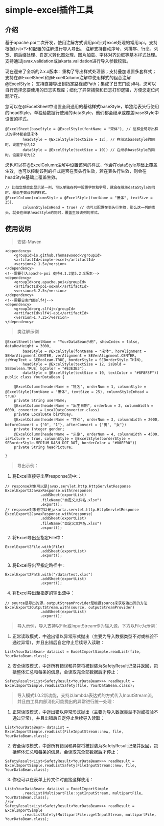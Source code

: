 # simple-excel插件工具

## 介绍
基于apache.poi二次开发，使用注解方式调用poi针对excel处理的常用api。支持根据List<?>和配置的注解进行导入导出。
注解支持自动序号、列排序、行高、列宽、前后缀处理、自定义转化器处理、图片加载、字体对齐边框等基本样式处理。
支持通过javax.validation或jakarta.validation进行导入参数校验。

现在迎来了全新的2.x.x版本：重构了导出样式处理器；支持叠加设置多套样式；支持在@ExcelSheet和@ExcelColumn注解中使用样式的组合注解@ExcelStyle；
支持直接导出到指定路径或Path；集成了日志门面slf4j，您可以自行选择您要使用的日志实现库；细化了异常捕获和日志打印逻辑，方便您定位问题所在。

您可以在@ExcelSheet中设置全局通用的基础样式baseStyle，单独给表头行使用的headStyle，单独给数据行使用的dataStyle，他们都会继承或覆盖baseStyle中设置的样式。
```
@ExcelSheet(baseStyle = @ExcelStyle(fontName = "宋体"), // 这样全局导出样式的字体都会是宋体
        headStyle = @ExcelStyle(textSize = 12), // 在继承baseStyle的同时，设置字号为12
        dataStyle = @ExcelStyle(textSize = 10)) // 在继承baseStyle的同时，设置字号为12
```
您也可以在@ExcelColumn注解中设置该列的样式，他会在dataStyle基础上覆盖生效，也可以控制该列的样式是否在表头行生效，若在表头行生效，则会在headStyle基础上覆盖生效。
```
// 比如您想突出显示某一列，可以单独在列中设置字体和字号，就会在继承dataStyle的同时，覆盖生效该列的样式。
@ExcelColumn(columnStyle = @ExcelStyle(fontName = "黑体", textSize = 25),
        columnStyleInHead = true) // 也可以配置在表头行生效，那么这一列的表头，就会在继承headStyle的同时，覆盖生效该列的样式。
```

## 使用说明
> 安装-Maven
```
<dependency>
    <groupId>io.github.Thomaswoood</groupId>
    <artifactId>simple-excel</artifactId>
    <version>2.1.5</version>
</dependency>
<!--需要引入apache-poi 支持4.1.2至5.2.5版本-->
<dependency>
    <groupId>org.apache.poi</groupId>
    <artifactId>poi-ooxml</artifactId>
    <version>5.2.5</version>
</dependency>
<!--需要日志门面slf4j-->
<dependency>
    <groupId>org.slf4j</groupId>
    <artifactId>slf4j-api</artifactId>
    <version>1.7.25</version>
</dependency>
```

> 类注解示例
```
@ExcelSheet(sheetName = "YourDataBean示例", showIndex = false, dataRowHeight = 3000,
        baseStyle = @ExcelStyle(fontName = "宋体", horAlignment = SEHorAlignment.CENTER, verAlignment = SEVerAlignment.CENTER, isWrapText = SEBoolean.TRUE, borderStyle = SEBorderStyle.THIN),
        headStyle = @ExcelStyle(textSize = 12, isBold = SEBoolean.TRUE, bgColor = "#E3E3E3"),
        dataStyle = @ExcelStyle(textSize = 10, textColor = "#8F8F8F"))
public class YourDataBean {

    @ExcelColumn(headerName = "姓名", orderNum = 1, columnStyle = @ExcelStyle(fontName = "黑体", textSize = 25), columnStyleInHead = true)
    private String userName;
    @ExcelColumn(headerName = "出生日期", orderNum = 2, columnWidth = 6000, converter = LocalDateConverter.class)
    private LocalDate birthDay;
    @ExcelColumn(headerName = "性别", orderNum = 3, columnWidth = 2000, beforeConvert = {"0", "1"}, afterConvert = {"男", "女"})
    private Integer gender;
    @ExcelColumn(headerName = "头像", orderNum = 4, columnWidth = 4500, isPicture = true, columnStyle = @ExcelStyle(borderStyle = SEBorderStyle.MEDIUM_DASH_DOT_DOT, borderColor = "#00FF00"))
    private String headPicture;

}
```

> 导出示例：

1. 将Excel直接导出至response流中:：

```
// response对象可以是javax.servlet.http.HttpServletResponse
ExcelExport2JavaxResponse.with(response)
                .addSheet(exportList)
                .fileName("自定义文件名.xlsx")
                .export();
// response对象也可以是jakarta.servlet.http.HttpServletResponse
ExcelExport2JavaxResponse.with(response)
                .addSheet(exportList)
                .fileName("自定义文件名.xlsx")
                .export();
```

2. 将Excel导出至指定File中：

```
ExcelExport2File.with(File)
                .addSheet(exportList)
                .export();
```

3. 将Excel导出至指定路径中：

```
ExcelExport2Path.with("/data/test.xlxs")
                .addSheet(exportList)
                .export();
```

4. 将Excel导出至指定的输出流中：

```
// source是导出的源，outputStreamProvider是根据source来获取输出流的方法
ExcelExport2OutputStream.with(source, outputStreamProvider)
                .addSheet(exportList)
                .export();
```

> 导入示例，导入支持以File或InputStream作为输入源，下方以File为示例：

1. 正常读取模式，中途出错以异常形式抛出（主要为导入数据类型不对或校验不通过异常），并且出错后自定停止后续导入读取：
```
List<YourDataBean> dataList = ExcelImportSimple.readList(file, YourDataBean.class);
```
2. 安全读取模式，中途所有错误和异常将被封装为SafetyResult记录并返回，包括整体汇总和每条的信息，会读取完全部数据后才停止：
```
SafetyResult<List<SafetyResult<YourDataBean>>> readResult = ExcelImportSimple.readListSafety(file, YourDataBean.class);
```

> 导入模式1.0.2新功能，支持以lambda表达式的方式传入InputStream流，并且由工具内部消化可能抛出的异常进行统一处理：
1. 正常读取模式，中途出错以异常形式抛出（主要为导入数据类型不对或校验不通过异常），并且出错后自定停止后续导入读取：
```
List<YourDataBean> dataList = ExcelImportSimple.readList(FileInputStream::new, file, YourDataBean.class);
```
2. 安全读取模式，中途所有错误和异常将被封装为SafetyResult记录并返回，包括整体汇总和每条的信息，会读取完全部数据后才停止：
```
SafetyResult<List<SafetyResult<YourDataBean>>> readResult = ExcelImportSimple.readListSafety(FileInputStream::new, file, YourDataBean.class);
```
3. 你也可以在表单上传文件时直接这样使用：
```
List<YourDataBean> dataList = ExcelImportSimple
        .readList(MultipartFile::getInputStream, multipartFile, YourDataBean.class);
//or
SafetyResult<List<SafetyResult<YourDataBean>>> readResult = ExcelImportSimple
        .readListSafety(MultipartFile::getInputStream, multipartFile, YourDataBean.class);
```
